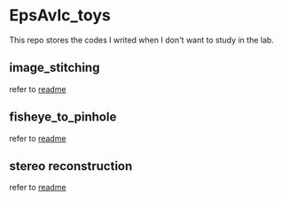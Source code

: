 # EpsAvlc_toys

This repo stores the codes I writed when I don't want to study in the lab.

## image_stitching

refer to [readme](image_stitching/readme.md)

## fisheye_to_pinhole

refer to [readme](fisheye_to_pinhole/readme.md)

## stereo reconstruction

refer to [readme](stereo_reconstruction/readme.md)
